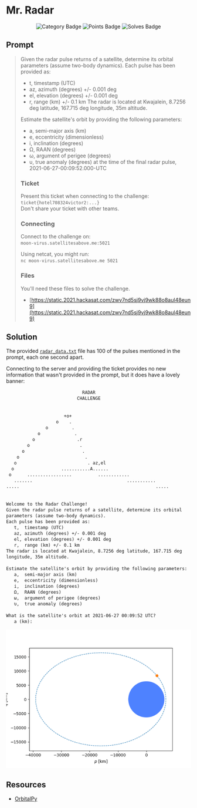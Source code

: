 # Mr. Radar

<div align="center">

![Category Badge](https://shields.io/badge/Category-Guardians%20of%20the...-BrightGreen.svg)
![Points Badge](https://shields.io/badge/Points-304-blue.svg)
![Solves Badge](https://shields.io/badge/Solves-5-blueviolet.svg)
</div>

## Prompt

> Given the radar pulse returns of a satellite, determine its orbital parameters (assume two-body dynamics). Each pulse has been provided as:
> * t, timestamp (UTC)
> * az, azimuth (degrees) +/- 0.001 deg
> * el, elevation (degrees) +/- 0.001 deg
> * r, range (km) +/- 0.1 km
> The radar is located at Kwajalein, 8.7256 deg latitude, 167.715 deg longitude, 35m altitude.  
>
> Estimate the satellite's orbit by providing the following parameters:
> * a, semi-major axis (km)
> * e, eccentricity (dimensionless)
> * i, inclination (degrees)
> * Ω, RAAN (degrees)
> * ω, argument of perigee (degrees)
> * υ, true anomaly (degrees)
> at the time of the final radar pulse, 2021-06-27-00:09:52.000-UTC
> 
> ### Ticket
> 
> Present this ticket when connecting to the challenge:  
> `ticket{hotel708324victor2:...}`  
> Don't share your ticket with other teams. 
> 
> ### Connecting
> 
> Connect to the challenge on:  
> `moon-virus.satellitesabove.me:5021`  
> 
> Using netcat, you might run:  
> `nc moon-virus.satellitesabove.me 5021`
> 
> ### Files
> 
> You'll need these files to solve the challenge. 
> * [https://static.2021.hackasat.com/zwv7nd5sj9vj9wk88o8aul48eun9](https://static.2021.hackasat.com/zwv7nd5sj9vj9wk88o8aul48eun9)

## Solution

The provided [`radar_data.txt`](./radar_data.txt) file has 100 of the pulses mentioned in the prompt, each one second apart.  

Connecting to the server and providing the ticket provides no new information that wasn't provided in the prompt, but it does have a lovely banner:

```
                             RADAR
                           CHALLENGE


                      +o+
                   o    .
               o         .
            o             .
          o                .r
        o                   .
      o                      .
    o                         .
   o                           . az,el
  o                  ...........A......
 o      .................          ............
   .......                                    ...........
.....                                                    .....


Welcome to the Radar Challenge!
Given the radar pulse returns of a satellite, determine its orbital parameters (assume two-body dynamics).
Each pulse has been provided as:
   t,  timestamp (UTC)
   az, azimuth (degrees) +/- 0.001 deg
   el, elevation (degrees) +/- 0.001 deg
   r,  range (km) +/- 0.1 km
The radar is located at Kwajalein, 8.7256 deg latitude, 167.715 deg longitude, 35m altitude.

Estimate the satellite's orbit by providing the following parameters:
   a,  semi-major axis (km)
   e,  eccentricity (dimensionless)
   i,  inclination (degrees)
   Ω,  RAAN (degrees)
   ω,  argument of perigee (degrees)
   υ,  true anomaly (degrees)

What is the satellite's orbit at 2021-06-27 00:09:52 UTC?
   a (km):
```

<div align="center">

![Orbit Animation](img/orbit.gif)
</div>

## Resources

* [OrbitalPy](https://github.com/RazerM/orbital)
